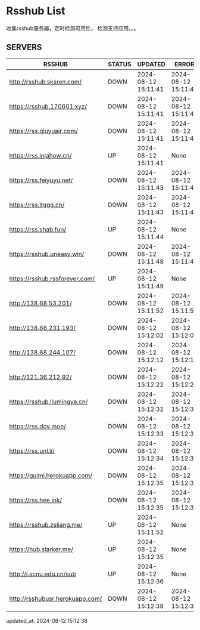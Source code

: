 # Rsshub List

收集rsshub服务器，定时检测可用性， 检测支持应用。。。


## SERVERS

|  RSSHUB   | STATUS  | UPDATED  | ERROR  | TWITTER |  
|  ----  | ----  | ----  | ----  | ---- |  
| http://rsshub.sksren.com/ | DOWN | 2024-08-12 15:11:41 | 2024-08-12 15:11:41 |  
| https://rsshub.170601.xyz/ | DOWN | 2024-08-12 15:11:41 | 2024-08-12 15:11:41 |  
| https://rss.qiuyuair.com/ | DOWN | 2024-08-12 15:11:41 | 2024-08-12 15:11:41 |  
| https://rss.injahow.cn/ | UP | 2024-08-12 15:11:41 | None ||  
| https://rss.feiyuyu.net/ | DOWN | 2024-08-12 15:11:43 | 2024-08-12 15:11:43 |  
| https://rss.itggg.cn/ | DOWN | 2024-08-12 15:11:43 | 2024-08-12 15:11:43 |  
| https://rss.shab.fun/ | UP | 2024-08-12 15:11:44 | None ||  
| https://rsshub.uneasy.win/ | DOWN | 2024-08-12 15:11:48 | 2024-08-12 15:11:48 |  
| https://rsshub.rssforever.com/ | UP | 2024-08-12 15:11:49 | None ||  
| http://138.68.53.201/ | DOWN | 2024-08-12 15:11:52 | 2024-08-12 15:11:52 |  
| http://138.68.231.193/ | DOWN | 2024-08-12 15:12:02 | 2024-08-12 15:12:02 |  
| http://138.68.244.107/ | DOWN | 2024-08-12 15:12:12 | 2024-08-12 15:12:12 |  
| http://121.36.212.92/ | DOWN | 2024-08-12 15:12:22 | 2024-08-12 15:12:22 |  
| https://rsshub.liumingye.cn/ | DOWN | 2024-08-12 15:12:32 | 2024-08-12 15:12:32 |  
| https://rss.dov.moe/ | DOWN | 2024-08-12 15:12:33 | 2024-08-12 15:12:33 |  
| https://rss.unl.li/ | DOWN | 2024-08-12 15:12:34 | 2024-08-12 15:12:34 |  
| https://guimi.herokuapp.com/ | DOWN | 2024-08-12 15:12:35 | 2024-08-12 15:12:35 |  
| https://rss.hee.ink/ | DOWN | 2024-08-12 15:12:35 | 2024-08-12 15:12:35 |  
| https://rsshub.zsliang.me/ | UP | 2024-08-12 15:11:52 | None |OK|  
| https://hub.slarker.me/ | UP | 2024-08-12 15:12:35 | None ||  
| http://i.scnu.edu.cn/sub | UP | 2024-08-12 15:12:36 | None ||  
| http://rsshubusr.herokuapp.com/ | DOWN | 2024-08-12 15:12:38 | 2024-08-12 15:12:38 |  
  

updated_at: 2024-08-12 15:12:38  
